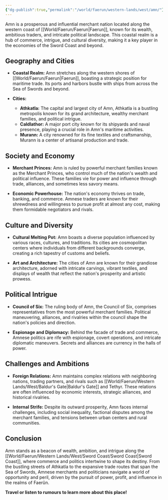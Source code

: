 ```yaml
---
{"dg-publish":true,"permalink":"/world/faerun/western-lands/west/amn/"}
---
```


Amn is a prosperous and influential merchant nation located along the western coast of [[World/Faerun/Faerun\|Faerun]], known for its wealth, ambitious traders, and intricate political landscape. This coastal realm is a hub of commerce, intrigue, and cultural diversity, making it a key player in the economies of the Sword Coast and beyond.

## Geography and Cities

- **Coastal Realm:** Amn stretches along the western shores of [[World/Faerun/Faerun\|Faerun]], boasting a strategic position for maritime trade. Its ports and harbors bustle with ships from across the Sea of Swords and beyond.
  
- **Cities:** 
  - **Athkatla:** The capital and largest city of Amn, Athkatla is a bustling metropolis known for its grand architecture, wealthy merchant families, and political intrigue.
  - **Caldlathor:** A major port city known for its shipyards and naval presence, playing a crucial role in Amn's maritime activities.
  - **Murann:** A city renowned for its fine textiles and craftsmanship, Murann is a center of artisanal production and trade.

## Society and Economy

- **Merchant Princes:** Amn is ruled by powerful merchant families known as the Merchant Princes, who control much of the nation's wealth and political influence. These families vie for power and influence through trade, alliances, and sometimes less savory means.
  
- **Economic Powerhouse:** The nation's economy thrives on trade, banking, and commerce. Amnese traders are known for their shrewdness and willingness to pursue profit at almost any cost, making them formidable negotiators and rivals.

## Culture and Diversity

- **Cultural Melting Pot:** Amn boasts a diverse population influenced by various races, cultures, and traditions. Its cities are cosmopolitan centers where individuals from different backgrounds converge, creating a rich tapestry of customs and beliefs.
  
- **Art and Architecture:** The cities of Amn are known for their grandiose architecture, adorned with intricate carvings, vibrant textiles, and displays of wealth that reflect the nation's prosperity and artistic prowess.

## Political Intrigue

- **Council of Six:** The ruling body of Amn, the Council of Six, comprises representatives from the most powerful merchant families. Political maneuvering, alliances, and rivalries within the council shape the nation's policies and direction.
  
- **Espionage and Diplomacy:** Behind the facade of trade and commerce, Amnese politics are rife with espionage, covert operations, and intricate diplomatic maneuvers. Secrets and alliances are currency in the halls of power.

## Challenges and Ambitions

- **Foreign Relations:** Amn maintains complex relations with neighboring nations, trading partners, and rivals such as [[World/Faerun/Western Lands/West/Baldur's Gate\|Baldur's Gate]] and Tethyr. These relations are often influenced by economic interests, strategic alliances, and historical rivalries.
  
- **Internal Strife:** Despite its outward prosperity, Amn faces internal challenges, including social inequality, factional disputes among the merchant families, and tensions between urban centers and rural communities.

## Conclusion

Amn stands as a beacon of wealth, ambition, and intrigue along the [[World/Faerun/Western Lands/West/Sword Coast/Sword Coast\|Sword Coast]], where commerce and politics intertwine to shape its destiny. From the bustling streets of Athkatla to the expansive trade routes that span the Sea of Swords, Amnese merchants and politicians navigate a world of opportunity and peril, driven by the pursuit of power, profit, and influence in the realms of Faerûn.

**Travel or listen to rumours to learn more about this place!**